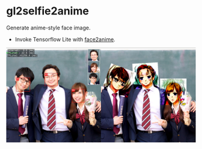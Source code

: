 # gl2selfie2anime
Generate anime-style face image.
 - Invoke Tensorflow Lite with [face2anime](https://github.com/margaretmz/selfie2anime-e2e-tutorial/).

 ![capture image](gl2selfie2anime.png "capture image")


